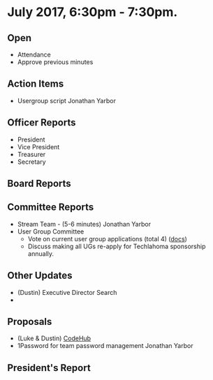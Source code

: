 # July 2017, 6:30pm - 7:30pm.

## Open
* Attendance
* Approve previous minutes

## Action Items
* Usergroup script Jonathan Yarbor

## Officer Reports
* President
* Vice President
* Treasurer
* Secretary

## Board Reports

## Committee Reports
* Stream Team - (5-6 minutes) Jonathan Yarbor
* User Group Committee
  * Vote on current user group applications (total 4) ([docs](https://drive.google.com/drive/folders/0B-2D-Mky2CA-Q3lrbWlodkoxSVE?usp=sharing))
  * Discuss making all UGs re-apply for Techlahoma sponsorship annually.

## Other Updates
* (Dustin) Executive Director Search
* 

## Proposals
* (Luke & Dustin) [CodeHub](https://docs.google.com/presentation/d/1K_XZu8EVX6OEdYU-HLR4Onrb3bVoaxc_SDxU1goFXWM/edit?usp=sharing)
* 1Password for team password management Jonathan Yarbor
  
## President's Report 
